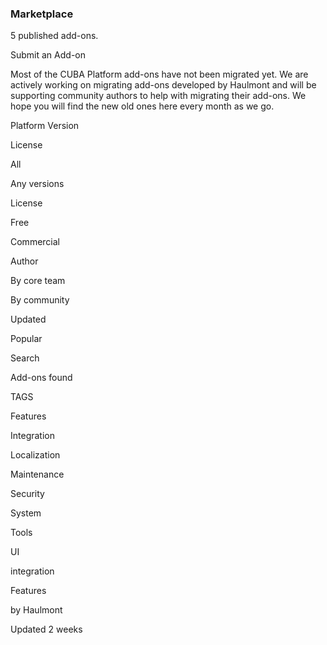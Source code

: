 ### Marketplace

5 published add-ons. 

Submit an Add-on

Most of the CUBA Platform add-ons have not been migrated yet. We are actively working on migrating add-ons developed by Haulmont and will be supporting community authors to help with migrating their add-ons. We hope you will find the new old ones here every month as we go.

Platform Version

License

All

Any versions

License

Free

Commercial

Author

By core team

By community 

Updated

Popular

Search

Add-ons found

TAGS

Features

Integration

Localization

Maintenance

Security

System

Tools

UI

integration

Features

by Haulmont

Updated 2 weeks